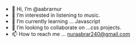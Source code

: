 - 👋 Hi, I’m @aabrarnur
- 👀 I’m interested in listening to music.
- 🌱 I’m currently learning ... Javascript
- 💞️ I’m looking to collaborate on ...css projects.
- 📫 How to reach me ... nuraabrar240@gmail.com

<!---
aabrarnur/aabrarnur is a ✨ special ✨ repository because its `README.md` (this file) appears on your GitHub profile.
You can click the Preview link to take a look at your changes.
--->
